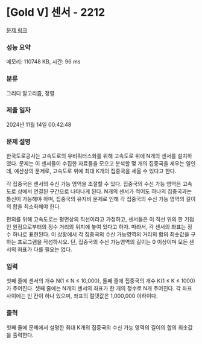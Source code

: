 # [Gold V] 센서 - 2212 

[문제 링크](https://www.acmicpc.net/problem/2212) 

### 성능 요약

메모리: 110748 KB, 시간: 96 ms

### 분류

그리디 알고리즘, 정렬

### 제출 일자

2024년 11월 14일 00:42:48

### 문제 설명

<p>한국도로공사는 고속도로의 유비쿼터스화를 위해 고속도로 위에 N개의 센서를 설치하였다. 문제는 이 센서들이 수집한 자료들을 모으고 분석할 몇 개의 집중국을 세우는 일인데, 예산상의 문제로, 고속도로 위에 최대 K개의 집중국을 세울 수 있다고 한다.</p>

<p>각 집중국은 센서의 수신 가능 영역을 조절할 수 있다. 집중국의 수신 가능 영역은 고속도로 상에서 연결된 구간으로 나타나게 된다. N개의 센서가 적어도 하나의 집중국과는 통신이 가능해야 하며, 집중국의 유지비 문제로 인해 각 집중국의 수신 가능 영역의 길이의 합을 최소화해야 한다.</p>

<p>편의를 위해 고속도로는 평면상의 직선이라고 가정하고, 센서들은 이 직선 위의 한 기점인 원점으로부터의 정수 거리의 위치에 놓여 있다고 하자. 따라서, 각 센서의 좌표는 정수 하나로 표현된다. 이 상황에서 각 집중국의 수신 가능영역의 거리의 합의 최솟값을 구하는 프로그램을 작성하시오. 단, 집중국의 수신 가능영역의 길이는 0 이상이며 모든 센서의 좌표가 다를 필요는 없다.</p>

### 입력 

 <p>첫째 줄에 센서의 개수 N(1 ≤ N ≤ 10,000), 둘째 줄에 집중국의 개수 K(1 ≤ K ≤ 1000)가 주어진다. 셋째 줄에는 N개의 센서의 좌표가 한 개의 정수로 N개 주어진다. 각 좌표 사이에는 빈 칸이 하나 있으며, 좌표의 절댓값은 1,000,000 이하이다.</p>

### 출력 

 <p>첫째 줄에 문제에서 설명한 최대 K개의 집중국의 수신 가능 영역의 길이의 합의 최솟값을 출력한다.</p>

